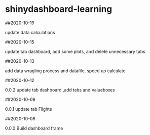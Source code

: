 # shinydashboard-learning
##2020-10-19

update data calculations

##2020-10-15

update tab dashboard, add some plots, and delete unnecessary tabs

##2020-10-13

add data wragling process and datafile, speed up calculate 

##2020-10-12

0.0.2 update tab dashboard ,add tabs and valueboxes

##2020-10-09

0.0.1 update tab Flights


##2020-10-08 

0.0.0 Build dashboard frame


